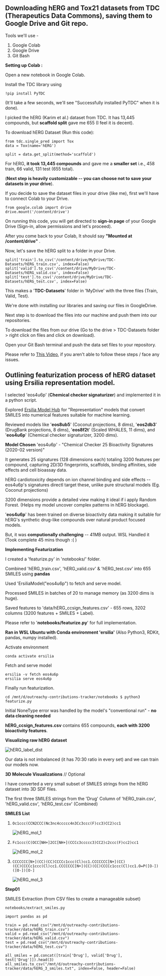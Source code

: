 ## Downloading hERG and Tox21 datasets from TDC (Therapeutics Data Commons), saving them to Google Drive and Git repo.  

Tools we'll use -

1. Google Colab
2. Google Drive
3. Git Bash

**Setting up Colab :**

Open a new notebook in Google Colab.  

Install the TDC library using  
```
!pip install PyTDC
```

(It'll take a few seconds, we'll see "Successfully installed PyTDC" when it is done).  

I picked the hERG (Karim et al.) dataset from TDC. It has 13,445 compounds, but **scaffold split** gave me 655 (I feel it is decent).

To download hERG Dataset (Run this code):

```
from tdc.single_pred import Tox
data = Tox(name='hERG')
```

```
split = data.get_split(method='scaffold')
```

For hERG, **it took 13,445 compounds** and gave me a **smaller set** i.e., 458 train, 66 valid, 131 test (655 total).

(**Next step is heavily customizable -- you can choose not to save your datasets in your drive**).

If you decide to save the dataset files in your drive (like me), first we'll have to connect Colab to your Drive.

```
from google.colab import drive
drive.mount('/content/drive')
```

On running this code, you will get directed to **sign-in page** of your Google Drive (Sign-in, allow permissions and let's proceed).

After you come back to your Colab, It should say **"Mounted at /content/drive"** .

Now, let's save the hERG split to a folder in your Drive.  

```
split['train'].to_csv('/content/drive/MyDrive/TDC-Datasets/hERG_train.csv', index=False)
split['valid'].to_csv('/content/drive/MyDrive/TDC-Datasets/hERG_valid.csv', index=False)
split['test'].to_csv('/content/drive/MyDrive/TDC-Datasets/hERG_test.csv', index=False)

```

This makes a '**TDC-Datasets**' folder in 'MyDrive' with the three files (Train, Valid, Test).

We're done with installing our libraries and saving our files in GoogleDrive.

Next step is to download the files into our machine and push them into our repositories.

To download the files from our drive (Go to the drive > TDC-Datasets folder > right click on files and click on download).

Open your Git Bash terminal and push the data set files to your repository.  

Please refer to [This Video](https://youtu.be/YV74aapk72A?si=oWJm35VK9-bY9f7m), if you aren't able to follow these steps / face any issues.  


## Outlining featurization process of hERG dataset using Ersilia representation model.  

I selected 'eos4u6p' (**Chemical checker signaturizer**) and implemented it in a python script. 

Explored [Ersilia Model Hub](https://ersilia.io/model-hub) for "Representation" models that convert SMILES into numerical features suitable for machine learning.  

Reviewed models like '**eos8ub5**' (Coconut projections, 8 dims), '**eos2db3**' (DrugBank projections, 8 dims), '**eos8f2t**' (Scaled WHALES, 11 dims), and '**eos4u6p**' (Chemical checker signaturizer, 3200 dims).  

**Model Chosen**  'eos4u6p' - "Chemical Checker 25 Bioactivity Signatures (2020-02 version)"  

It generates 25 signatures (128 dimensions each) totaling 3200 features per compound, capturing 2D/3D fingerprints, scaffolds, binding affinities, side effects and cell bioassay data.  

hERG cardiotoxicity depends on ion channel binding and side effects -- eos4u6p's signatures directl target these, unlike pure structural models (Eg. Coconut projections)  

3200 dimensions provide a detailed view making it ideal if i apply Random Forest.  (Helps my model uncover complex patterns in hERG blockage).  

'**eos4u6p**' has been trained on diverse bioactivity data making it suitable for hERG's synthetic drug-like compounds over natural product focused models.  

But, it was **computionally challenging** -- 41MB output. WSL Handled it (Took complete 45 mins though :( )  

**Implementing Featurization**  

I created a 'featurize.py' in 'notebooks/' folder.  

Combined 'hERG_train.csv', 'hERG_valid.csv' & 'hERG_test.csv' into 655 SMILES using **pandas**  

Used 'ErsiliaModel("eos4u6p") to fetch and serve model.  

Processed SMILES in batches of 20 to manage memory (as 3200 dims is huge).  

Saved features to 'data/hERG_ccsign_features.csv' - 655 rows, 3202 columns (3200 features + SMILES + Label).  

Please refer to '**notebooks/featurize.py**' for full implementation.  

**Ran in WSL Ubuntu with Conda environment 'ersilia'** (Also Python3, RDKit, pandas, numpy installed).  

Activate environment  

```
conda activate ersilia

```

Fetch and serve model  

```
ersilia -v fetch eos4u6p
ersilia serve eos4u6p

```

Finally run featurization.  

```
cd /mnt/d/outreachy-contributions-tracker/notebooks $ python3 featurize.py

```

Initial NoneType error was handled by the model's "conventional run" - **no data cleaning needed**  

**hERG_ccsign_features.csv** contains 655 compounds, **each with 3200 bioactivity features**.  

**Visualizing raw hERG dataset**  

![hERG_label_dist](https://github.com/user-attachments/assets/7353466f-0b2d-4e66-ab15-8e055afb8309)  

Our data is not imbalanced (it has 70:30 ratio in every set) and we can train our models now.  

**3D Molecule Visualizations**  // Optional 

I have converted a very small subset of SMILES strings from the hERG dataset into 3D SDF files.  

The first three SMILES strings from the 'Drug' Column of 'hERG_train.csv', 'hERG_valid.csv', 'hERG_test.csv' (Combined)  

**SMILES List**

1. `Oc1ccc(CCN2CCC(Nc3nc4ccccc4n3Cc3ccc(F)cc3)CC2)cc1`
   
   ![hERG_mol_1](https://github.com/user-attachments/assets/06970794-5ff5-4737-8ee0-02db874efa49)

2. `Fc1ccc(C(OCC[NH+]2CC[NH+](CCCc3ccccc3)CC2)c2ccc(F)cc2)cc1`
   
   ![hERG_mol_2](https://github.com/user-attachments/assets/5e110e00-ffac-4764-b286-8225348565df)

3. `CCCCCCC[N+](CC)(CC)CCCCc1ccc(Cl)cc1.CCCCCCC[N+](CC)(CC)CCCCc1ccc(Cl)cc1.CCCCCCC[N+](CC)(CC)CCCCc1ccc(Cl)cc1.O=P([O-])([O-])[O-]`
   
   ![hERG_mol_3](https://github.com/user-attachments/assets/5098da8e-e8ac-4470-9e1b-316f80157312)

**Step01**

SMILES Extraction (from CSV files to create a manageable subset)  

`notebooks/extract_smiles.py`  

```
import pandas as pd

train = pd.read_csv("/mnt/d/outreachy-contributions-tracker/data/hERG_train.csv")
valid = pd.read_csv("/mnt/d/outreachy-contributions-tracker/data/hERG_valid.csv")
test = pd.read_csv("/mnt/d/outreachy-contributions-tracker/data/hERG_test.csv")

```

```
all_smiles = pd.concat([train['Drug'], valid['Drug'], test['Drug']]).head(3)
all_smiles.to_csv("/mnt/d/outreachy-contributions-tracker/data/hERG_3_smiles.txt", index=False, header=False)

```











